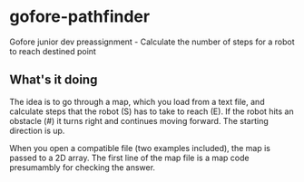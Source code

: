 # gofore-pathfinder
Gofore junior dev preassignment - Calculate the number of steps for a robot to reach destined point

## What's it doing
The idea is to go through a map, which you load from a text file, and calculate steps that the robot (S) has to take to reach (E).
If the robot hits an obstacle (#) it turns right and continues moving forward. The starting direction is up.

When you open a compatible file (two examples included), the map is passed to a 2D array.
The first line of the map file is a map code presumambly for checking the answer.
